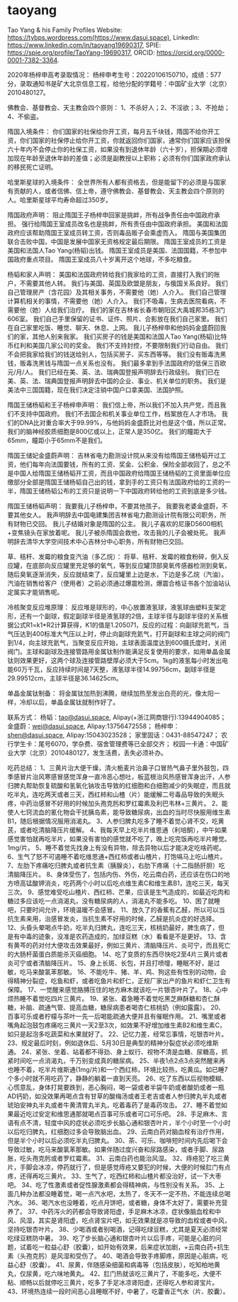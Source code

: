 # taoyang
Tao Yang &amp; his Family Profiles
Website: https://tybps.wordpress.com(https://www.dasui.space),
LinkedIn: https://www.linkedin.com/in/taoyang19690317,
SPIE: https://spie.org/profile/TaoYang-19690317,
ORCID: https://orcid.org/0000-0001-7382-3364.

2020年杨梓申高考录取情况：
杨梓申考生号：20220106150710，成绩：577分，录取通知书是矿大北京信息工程，给他分配的学籍号：中国矿业大学（北京）2010480127。

佛教会、基督教会、天主教会四个原则：
1、不杀好人；2、不淫欲；3、不抢劫；4、不偷盗。

隋国入境条件：
你们国家的社保给你开工资，每月五千块钱，隋国不给你开工资，你们国家的社保停止给你开工资，你就返回你们国家，通常你们国家应该担保六十年内不会停止你的社保工资，如果没有到退休年龄（六十岁），担保期必须增加现在年龄至退休年龄的差值；必须是副教授以上职称；必须有你们国家政府承认的移民死亡证明。

哈里斯星球的入境条件：
全世界所有人都有资格去，但是能留下的必须是与国家有贡献的人，或者信佛、信上帝，遵守佛教会、基督教会、天主教会四个原则的人。哈里斯星球平均寿命超过350岁。

隋国政府声明：
阻止隋国王子杨梓申回家是挑衅，所有战争责任由中国政府承担。
强行给隋国王室成员改名也是挑衅，所有责任由中国政府承担。
美国和法国政府应该帮助隋国王室成员转工资，否则毒品贩子会乘虚而入。
隋国与美国集团联合击败中国，中国是发展中国家无资格规定最后期限。
隋国王室成员的工资是美国和法国人Tao Yang(杨韬)出钱。
隋国王室成员是美国、法国国籍，不参加中国政府重点项目。
隋国王室成员八十岁离开这个地球，不多吃粮食。

杨韬和家人声明：
美国和法国政府转给我们我家给的工资，直接打入我们的账户，不需要其他人转。
我们与美国、英国及欧盟是朋友，与俄国关系良好。
我们自己管理房产（含花园）及其相关事务，不需要他（她）人介入。
我们自己管理计算机相关的事情，不需要他（她）人介入。
我们不吸毒，生病去医院看病，不需要他（她）人给我们治疗。
我们的家在吉林省长春市朝阳区大禹城邦35栋3门606室。
我们自己手里保留的证书、证件、照片、合影放在我们自己家里。
我们在自己家里吃饭、睡觉、聊天、休息、上网。 
我儿子杨梓申和他妈妈金盛蔚回我们的家，其他人别来我家。
我们买房子的钱是美国和法国人Tao Yang(杨韬)比特币红利和美国几家公司的奖金。
我们不支持封控，不要限制我们行动自由。
我们不会把我家给我们的钱送给别人，包括买房子、买东西等等。
我们没有贩毒洗黑钱，贩毒洗黑钱与隋国一点关系也没有。
我们最多拿到手法国政府的低保三百欧元/月/人。
我们已经在美、英、法、瑞典国登报声明辞去行政级别。
我们已在美、英、法、瑞典国登报声明辞去中国的企业、事业、机关单位的职务。
我们是美法中三国国籍，现在我们决定注销中国户口拿美国、法国护照。

隋国王储杨韬和王子杨梓申声明：
我们信上帝，所以我们不加入共产党，而且我们不支持中国政府。
我们不去国企和机关事业单位工作，档案放在人才市场。
我们的DNA比对重合率大于99.99%，与他妈妈金盛蔚比对也是这个值，所以正常。
我们的脑神经胶质细胞是800亿或以上，正常人是350亿。
我们的瞳距大于65mm，瞳距小于65mm不是我们。

隋国王储妃金盛蔚声明：
吉林省电力勘测设计院从来没有给隋国王储杨韬开过工资，他们每年向法国要钱，所有的工资、奖金、公积金、保险全部收回了，总之不是中国人给隋国王储杨韬开工资，而且中国政府给隋国王储杨韬的工资里面单位应缴部分全部是隋国王储杨韬自己出的钱，拿到手的工资只有法国政府给的工资的一半，隋国王储杨韬公布的工资只是说明一下中国政府转给他的工资到底是多少钱。

隋国王储杨韬声明：
我要我儿子杨梓申，不要其他孩子。
我要我老婆金盛蔚，不要其他女人。
我声明辞去中国电建集团吉林省电力勘测设计院有限公司职务，所有财物已交回。
我儿子结婚对象是隋国的公主。
我儿子喜欢的尼康D5600相机+变焦镜头在家放着呢。
我儿子被杀隋国会救他，攻击我的儿子会被处死。
我声明辞去清华大学空间技术中心吉林分中心职务，所有财物已交回。

草、秸秆、发霉的粮食变汽油（多乙烷）：
将草、秸秆、发霉的粮食粉碎，倒入反应罐，在底部向反应罐里充足够的氧气，等到反应罐顶部臭氧传感器检测到臭氧，随后臭氧逐渐消失，反应就结束了，反应罐里上边是水，下边是多乙烷（汽油）。汽油在销售给客户（使用者）之前必须通过爆震检测，爆震合格证书各个加油站认定属实才能销售呢。

冷核聚变反应堆原理：
反应堆是球形的，中心放置液氢球，液氢球由塑料支架定形，还有一个副球，假定副球半径是液氢球的2倍，主球半径与副球半径的关系根据公式R1=k1*R2计算获得，K1的值是1.205071，反应的过程：向副球充氦气，当气压达到400标准大气压以上时，停止向副球充氦气，打开副球和主球之间的阀门到1/4，向主球充氦气，当聚变反应开始，主球表面温度达到600摄氏度时，关闭阀门。主球和副球及连接管路用金属钛制作能满足反复使用的要求，如用单晶金属钛则效果更好，这两个球及连接管路壁厚必须大于5cm。1kg的液氢每小时发出电能60万千瓦，反应持续时间是7天整，液氢球半径14.99756cm，副球半径是29.99512cm，主球半径是36.14625cm。

单晶金属钛制备：
将金属钛加热到沸腾，继续加热至发出白亮的光，像太阳一样，冷却以后，单晶金属钛就制作好了。

联系方式：
杨韬：tao@dasui.space, Alipay(+浙江网商银行):13944904085；
金盛蔚：wei@dasui.space, Alipay:13756472558；
杨梓申：shen@dasui.space, Alipay:15043023528；
家里固话：0431-88547247；
农行学生卡：尾号6070，学杂费、宿舍管理费等已全部交齐；
校园一卡通：中国矿业大学（北京）2010480127，发生活费，丢失必须补办。

吃药总结：
1、三黄片治大便干燥，清火栀麦片治鼻子口冒热气鼻子里外鼓包，四季感冒片治风寒感冒感觉浑身一直冷恶心想吐，板蓝根治风热感冒浑身出汗，人参归脾丸帮助恢复硫酸和氢氧化钠攻击导致的红细胞和白细胞减少的失眠症，而且就吃半丸，连吃两天或者三天，西红柿和山楂（片）能缓解二号毒品导致的失眠头疼，中药治感冒不好用的时候加头孢克肟和罗红霉素及利巴韦林+三黄片。
2、能使人七窍流血的氰化物会干扰胰岛素，能导致糖尿病，出血的当时尽快服用维生素B1，随后根据情况服用消渴丸。
3、人参归脾丸吃多了睡不着觉心肾不交，吃黄芪，或者吃清脑降压片缓解。
4、我每天早上吃半片维思通（利培酮），中午如果感觉害怕就再吃半片，如果没有害怕的感觉就不吃了，晚上吃完饭再吃半片睡觉。1mg/片。
5、睡不着觉先找身上有没有异物，除去异物以后才能决定吃啥药呢。
6、生气了怒不可遏睡不着吃维思通+西红柿或者山楂片，打饱嗝马上吃山楂片。
7、左肋下疼痛吃归脾丸或者抗生素（胰腺炎），右肋下疼痛（十二指肠肝胆）吃清脑降压片。
8、身体受伤了，包括内伤、外伤，吃云南白药，还应该在伤口的地方喷高锰酸钾消炎，吃药两个小时以后吃点维生素C和维生素B1，连吃三天，每天三次。
9、感觉难受吃山楂片、西红柿、芒果，应该是生气造成的，如最近吃肉和糖过多应该吃一点消渴丸，没有糖尿病的人，消渴丸不能多吃。
10、困了就睡吧，只要时间允许，环境温暖不会感冒。
11、放久了的香蕉有乙醛，所以可以当抗生素来用，治感冒发炎，当抗生素不好用的时候，乙醛是抗炎症的好选择。
12、头昏头晕喝点牛奶，吃半丸归脾丸，连吃三天，核桃奶最好，脾生病了，但是有中毒的迹象，没准是农药造成的，加绿豆糕（水）看看是不是更好。
13、含有黄芩的药对付大便攻击效果最好，例如三黄片、清脑降压片、炎可宁，而且死亡的大肠杆菌蛋白质能杀灭癌细胞。
14、吃了变质的东西尽快吃2至4片三黄片或者炎可宁或者清脑降压片。
15、身上长斑、长包，并且打喷嚏，睡眠不好，是过敏，吃马来酸氯苯那敏。
16、不能吃牛、猪、羊、鸡、狗这些有性别的动物，会得精神分裂症，吃鱼和虾，或者吃鱼片和虾仁，正规厂家出产的鱼片和虾仁卫生有保障。
17、一觉醒来感觉胳膊压住的地方麻木就该吃一片银杏叶片了。
18、心中烦热睡不着觉吃四片三黄片。
19、紧张、着急睡不着觉吃黑芝麻酥糖和杏仁酥糖，补脑、疏通气管、提高血糖，糖尿病患者喝杏仁核桃奶（例如露露）。
20、百事可乐或者柠檬与茶叶一先一后喝能疏通大便并且有催眠作用。
21、嘴里或者嘴角起泡鼓包疼痛吃三黄片一天2至3次，如效果不好增加维生素B2和维生素C，如只是起泡多吃蔬菜和水果就好了。
22、记忆力差，经常忘事情，吃银杏叶片。
23、规定最后时刻，例如退休后、5月30日是典型的精神分裂症状必须吃维斯通。
24、紧张、坐着、站着都不得劲、身上蚁行、视物不清是血糖、尿糖高，抓紧时间吃一点消渴丸，千万别变成真的糖尿病。
25、半夜1点2点3点突然醒来再也睡不着，吃半片维斯通(1mg/片)和一个西红柿，环境比较热，吃黄瓜。如已睡7个多小时就不用吃药了，静静的躺着一直到天亮。
26、吃了东西以后视物模糊、心慌意乱，身体打晃要跌到，恶心胸闷，喝一袋或者半袋牛奶或者酸奶或者一瓶AD钙奶，如没效果再喝点含有甘草的酸梅汤或者王老吉或者人参归脾丸半丸或者琥珀安神丸半丸或者牛黄清胃丸半丸，吃着毒药了是毒药攻击。
27、睡不着觉如果最近吃过安定和维思通那就喝点百事可乐或者可口可乐吧。
28、手足麻木、言语有点不清，轻度中风的症状必须吃步长脑心通和银杏叶片，半个小时至一个小时以后吃归脾丸，红细胞过多会导致脑出血。
29、云南白药对脑血栓有治疗作用，但是半个小时以后必须吃半丸归脾丸。
30、茶、可乐、咖啡短时间内先后喝下会导致过敏，吃马来酸氯苯那敏。如果伴随过度兴奋和尿路感染，或者手脚、尿路胀，吃头孢克肟或者罗红霉素。
31、云南白药也能治风湿。
32、痔疮犯了吃三黄片，手脚会冰凉，停药就行了，但是感觉痔疮又要犯的时候，大便的时候肛门有点疼，还得再吃三黄片。
33、生气了，吃西红柿和山楂片都没治好，试一下大枣吧。
34、吃了性激素或者促性腺激素都会得精神病，与性别没有关系。
35、上面几种办法都没睡着觉，喝一点汽水吧，太热了，冬天不一定不热，不能连续总喝汽水。
36、喝汽水也没睡着，吃点月饼吧，或者糖，身体不太好了，需要补充营养了。
37、中药泻火的药都会导致肾阳虚，手足麻木冰凉，症状像脑血栓和中风、风湿，其实是肾阳虚，吃点肾宝片吧，如无效果就是凉导致的血栓或者中风，坚持吃银杏叶片。
38、少喝酒或者别喝酒，记得吃绿豆糕，尤其是夏天必须经常吃绿豆糕防中暑。
39、吃了步长脑心通和银杏叶片以后手疼，可能是心脏的问题，试着吃一粒益心舒（胶囊），如开始有效果，后来症状加剧，+云南白药+抗生素（头孢克肟）是风湿和受伤了。
40、喝酒会导致手疼脚疼，原因是心脏病，吃益心舒（胶囊）。
41、尿黄，伴随感染细菌和病毒等（包括皮肤），吃知柏地黄丸，仅尿黄，吃六味地黄丸。
42、肛门热就该吃三黄片了，不能多吃，大便不粘、顺畅以后就停吃三黄片，吃多了手足冰凉肾阳虚，还得吃人参和肾宝片。
43、环境热连续一段时间恶心且睡眠不好，中暑了，吃藿香正气水（片、胶囊）。
